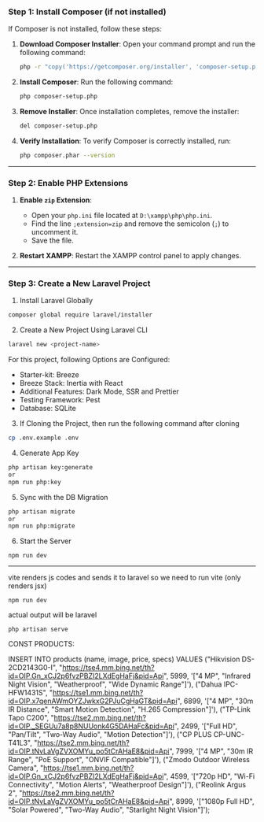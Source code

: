 ### **Step 1: Install Composer (if not installed)**

If Composer is not installed, follow these steps:

1. **Download Composer Installer**:
   Open your command prompt and run the following command:
   ```bash
   php -r "copy('https://getcomposer.org/installer', 'composer-setup.php');"
   ```

2. **Install Composer**:
   Run the following command:
   ```bash
   php composer-setup.php
   ```

3. **Remove Installer**:
   Once installation completes, remove the installer:
   ```bash
   del composer-setup.php
   ```

4. **Verify Installation**:
   To verify Composer is correctly installed, run:
   ```bash
   php composer.phar --version
   ```

---

### **Step 2: Enable PHP Extensions**
1. **Enable `zip` Extension**:
   - Open your `php.ini` file located at `D:\xampp\php\php.ini`.
   - Find the line `;extension=zip` and remove the semicolon (`;`) to uncomment it.
   - Save the file.
   
2. **Restart XAMPP**:
   Restart the XAMPP control panel to apply changes.

---

### **Step 3: Create a New Laravel Project**

1. Install Laravel Globally

```sh
composer global require laravel/installer
```

2. Create a New Project Using Laravel CLI

```sh
laravel new <project-name>
```

For this project, following Options are Configured:

- Starter-kit: Breeze
- Breeze Stack: Inertia with React
- Additional Features: Dark Mode, SSR and Prettier
- Testing Framework: Pest
- Database: SQLite

3. If Cloning the Project, then run the following command after cloning

```sh
cp .env.example .env
```

4. Generate App Key

```sh
php artisan key:generate
or
npm run php:key
```

5. Sync with the DB Migration

```sh
php artisan migrate
or
npm run php:migrate
```

6. Start the Server

```
npm run dev
```

---
vite renders js codes and sends it to laravel
so we need to run vite (only renders jsx)
```
npm run dev
```

actual output will be laravel
```
php artisan serve
```


CONST PRODUCTS:

INSERT INTO products (name, image, price, specs)
VALUES 
("Hikvision DS-2CD2143G0-I", "https://tse4.mm.bing.net/th?id=OIP.Gn_xCJ2p6fvzPBZI2LXdEgHaFj&pid=Api", 5999, '["4 MP", "Infrared Night Vision", "Weatherproof", "Wide Dynamic Range"]'),
("Dahua IPC-HFW1431S", "https://tse1.mm.bing.net/th?id=OIP.x7qenAWmOYZJwkxG2PJuCgHaGT&pid=Api", 6899, '["4 MP", "30m IR Distance", "Smart Motion Detection", "H.265 Compression"]'),
("TP-Link Tapo C200", "https://tse2.mm.bing.net/th?id=OIP._SEGUu7a8p8NUUonk4G5DAHaFc&pid=Api", 2499, '["Full HD", "Pan/Tilt", "Two-Way Audio", "Motion Detection"]'),
("CP PLUS CP-UNC-T41L3", "https://tse2.mm.bing.net/th?id=OIP.tNvLaVgZVXOMYu_po5tCrAHaE8&pid=Api", 7999, '["4 MP", "30m IR Range", "PoE Support", "ONVIF Compatible"]'),
("Zmodo Outdoor Wireless Camera", "https://tse1.mm.bing.net/th?id=OIP.Gn_xCJ2p6fvzPBZI2LXdEgHaFj&pid=Api", 4599, '["720p HD", "Wi-Fi Connectivity", "Motion Alerts", "Weatherproof Design"]'),
("Reolink Argus 2", "https://tse2.mm.bing.net/th?id=OIP.tNvLaVgZVXOMYu_po5tCrAHaE8&pid=Api", 8999, '["1080p Full HD", "Solar Powered", "Two-Way Audio", "Starlight Night Vision"]');
